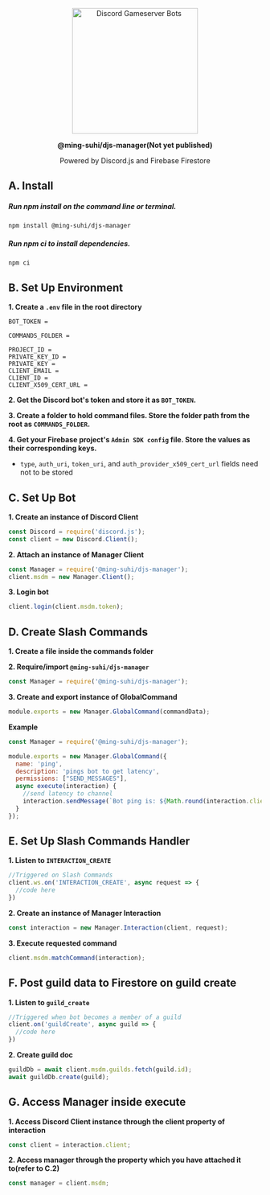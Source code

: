 <p align="center">
  <img src="https://raw.githubusercontent.com/ming-suhi/djs-manager/master/assets/logo.png" alt="Discord Gameserver Bots" width="250" align="center" />
</p>

<p align="center">
  <strong>@ming-suhi/djs-manager(Not yet published)</strong>
</p>

<p align="center">Powered by Discord.js and Firebase Firestore</p>


## A. Install

##### Run npm install on the command line or terminal.
```
npm install @ming-suhi/djs-manager
```

##### Run npm ci to install dependencies.
```
npm ci
```


## B. Set Up Environment

**1. Create a `.env` file in the root directory**

```env
BOT_TOKEN = 

COMMANDS_FOLDER =

PROJECT_ID =
PRIVATE_KEY_ID =
PRIVATE_KEY = 
CLIENT_EMAIL =
CLIENT_ID =
CLIENT_X509_CERT_URL =
```

**2. Get the Discord bot's token and store it as `BOT_TOKEN`.**

**3. Create a folder to hold command files. Store the folder path from the root as `COMMANDS_FOLDER`.**

**4. Get your Firebase project's `Admin SDK config` file. Store the values as their corresponding keys.**
  - `type`, `auth_uri`, `token_uri`, and `auth_provider_x509_cert_url` fields need not to be stored


## C. Set Up Bot

**1. Create an instance of Discord Client**
```js
const Discord = require('discord.js');
const client = new Discord.Client();
```

**2. Attach an instance of Manager Client**
```js
const Manager = require('@ming-suhi/djs-manager');
client.msdm = new Manager.Client();
```

**3. Login bot**
```js
client.login(client.msdm.token);
```


## D. Create Slash Commands

**1. Create a file inside the commands folder**

**2. Require/import `@ming-suhi/djs-manager`**
```js
const Manager = require('@ming-suhi/djs-manager');
```

**3. Create and export instance of GlobalCommand**
```js
module.exports = new Manager.GlobalCommand(commandData);
```

**Example**
```js
const Manager = require('@ming-suhi/djs-manager');

module.exports = new Manager.GlobalCommand({
  name: 'ping',
  description: 'pings bot to get latency',
  permissions: ["SEND_MESSAGES"],
  async execute(interaction) {
    //send latency to channel
    interaction.sendMessage(`Bot ping is: ${Math.round(interaction.client.ws.ping)}ms`);
  }
});
```


## E. Set Up Slash Commands Handler

**1. Listen to `INTERACTION_CREATE`**
```js
//Triggered on Slash Commands
client.ws.on('INTERACTION_CREATE', async request => {
  //code here
})
```

**2. Create an instance of Manager Interaction**
```js
const interaction = new Manager.Interaction(client, request);
```

**3. Execute requested command**
```js
client.msdm.matchCommand(interaction);
```


## F. Post guild data to Firestore on guild create

**1. Listen to `guild_create`**
```js
//Triggered when bot becomes a member of a guild
client.on('guildCreate', async guild => {
  //code here
})
```

**2. Create guild doc**
```js
guildDb = await client.msdm.guilds.fetch(guild.id);
await guildDb.create(guild);
```


## G. Access Manager inside execute

**1. Access Discord Client instance through the client property of interaction**
```js
const client = interaction.client;
```

**2. Access manager through the property which you have attached it to(refer to C.2)**
```js
const manager = client.msdm;
```